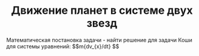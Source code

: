 <h1 align="center">Движение планет в системе двух звезд</h1>
Математическая постановка задачи - найти решение для задачи Коши для системы уравнений:
$$m{dv_{x}/dt} $$
